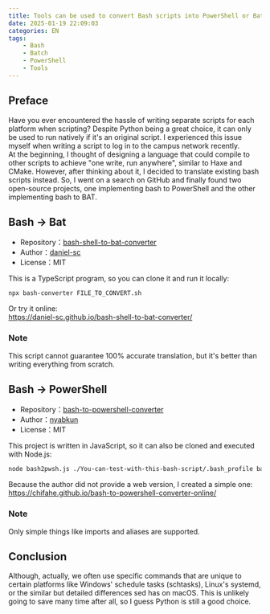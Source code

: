 ```yaml
---
title: Tools can be used to convert Bash scripts into PowerShell or Batch
date: 2025-01-19 22:09:03
categories: EN
tags:
    - Bash
    - Batch
    - PowerShell
    - Tools
---
```


## Preface

Have you ever encountered the hassle of writing separate scripts for each platform when scripting? Despite Python being a great choice, it can only be used to run natively if it's an original script. I experienced this issue myself when writing a script to log in to the campus network recently.  
At the beginning, I thought of designing a language that could compile to other scripts to achieve "one write, run anywhere", similar to Haxe and CMake. However, after thinking about it, I decided to translate existing bash scripts instead. So, I went on a search on GitHub and finally found two open-source projects, one implementing bash to PowerShell and the other implementing bash to BAT.

## Bash -> Bat

-   Repository：[bash-shell-to-bat-converter](https://github.com/daniel-sc/bash-shell-to-bat-converter)
-   Author：[daniel-sc](https://github.com/daniel-sc)
-   License：MIT

This is a TypeScript program, so you can clone it and run it locally:

```bash
npx bash-converter FILE_TO_CONVERT.sh
```

Or try it online:  
https://daniel-sc.github.io/bash-shell-to-bat-converter/

### Note

This script cannot guarantee 100% accurate translation, but it's better than writing everything from scratch.

## Bash -> PowerShell

-   Repository：[bash-to-powershell-converter](https://github.com/nyabkun/bash-to-powershell-converter)
-   Author：[nyabkun](https://github.com/nyabkun)
-   License：MIT

This project is written in JavaScript, so it can also be cloned and executed with Node.js:

```bash
node bash2pwsh.js ./You-can-test-with-this-bash-script/.bash_profile bash_profile.ps1
```

Because the author did not provide a web version, I created a simple one:  
https://chifahe.github.io/bash-to-powershell-converter-online/

### Note

Only simple things like imports and aliases are supported.

## Conclusion

Although, actually, we often use specific commands that are unique to certain platforms like Windows' schedule tasks (schtasks), Linux's systemd, or the similar but detailed differences sed has on macOS. This is unlikely going to save many time after all, so I guess Python is still a good choice.
